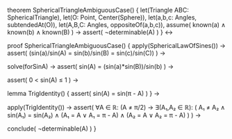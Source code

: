 theorem SphericalTriangleAmbiguousCase() {
  let(Triangle ABC: SphericalTriangle),
  let(O: Point, Center(Sphere)),
  let(a,b,c: Angles, subtendedAt(O)),
  let(A,B,C: Angles, oppositeOf(a,b,c)),
  assume(
    known(a) ∧ known(b) ∧ known(B)
  ) →
  assert(
    ¬determinable(A)
  )
} ↔

proof SphericalTriangleAmbiguousCase() {
  apply(SphericalLawOfSines()) →
  assert(
    (sin(a)/sin(A) = sin(b)/sin(B) = sin(c)/sin(C))
  ) →
  
  solve(forSinA) →
  assert(
    sin(A) = (sin(a)*sin(B))/sin(b)
  ) →
  
  assert(
    0 < sin(A) ≤ 1
  ) →
  
  lemma TrigIdentity() {
    assert(
      sin(A) = sin(π - A)
    )
  } →
  
  apply(TrigIdentity()) →
  assert(
    ∀A ∈ ℝ: (A ≠ π/2) →
    ∃(A₁,A₂ ∈ ℝ): (
      A₁ ≠ A₂ ∧
      sin(A₁) = sin(A₂) ∧
      (A₁ = A ∨ A₁ = π - A) ∧
      (A₂ = A ∨ A₂ = π - A)
    )
  ) →
  
  conclude(
    ¬determinable(A)
  )
}